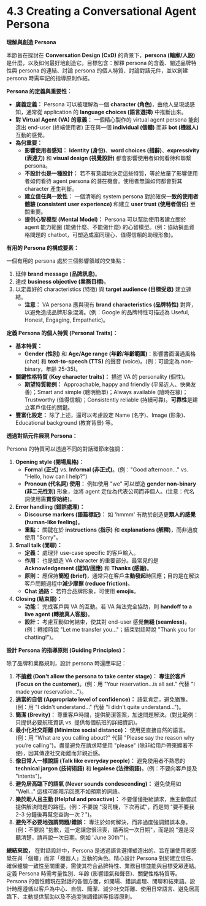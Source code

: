 # 4.3 Creating a Conversational Agent Persona

**理解與創造 Persona**

本節旨在探討在 **Conversation Design (CxD)** 的背景下，**persona (輪廓/人設)** 是什麼，以及如何最好地創造它。目標包含：解釋 persona 的含義、闡述品牌特性與 persona 的連結、討論 persona 的個人特質、討論對話元件，並以創建 persona 時需牢記的指導原則作結。

**Persona 的定義與重要性：**

- **廣義定義：** Persona 可以被理解為一個 **character (角色)**，由他人呈現或感知，通常從 application 的 **language choices (語言選擇)** 中推斷出來。
- **對 Virtual Agent (VA) 的意義：** 一個精心製作的 virtual agent persona 能創造出 end-user (終端使用者) 正在與一個 **individual (個體)** 而非 **bot (機器人)** 互動的感覺。
- **為何重要：**
    - **影響使用者感知：** **Identity (身份)**、**word choices (措辭)**、**expressivity (表達力)** 和 **visual design (視覺設計)** 都會影響使用者如何看待和聯繫 persona。
    - **不設計也是一種設計：** 若不有意識地決定這些特質，等於放棄了影響使用者如何看待 agent persona 的潛在機會。使用者無論如何都會對其 character 產生判斷。
    - **建立信任與一致性：** 一個清晰的 system persona 對於確保**一致的使用者體驗 (consistent user experience)** 和建立 **user trust (使用者信任)** 至關重要。
    - **提供心智模型 (Mental Model)：** Persona 可以幫助使用者建立關於 agent 能力範圍 (能做什麼、不能做什麼) 的心智模型。(例：協助捐血資格問題的 chatbot，可塑造成富同理心、值得信賴的助理形象)。

**有用的 Persona 的構成要素：**

一個有用的 persona 處於三個影響領域的交集點：

1. 延伸 **brand message (品牌訊息)**。
2. 達成 **business objective (業務目標)**。
3. 以定義好的 characteristics (特徵) 與 **target audience (目標受眾)** 建立連結。
    - **注意：** VA persona 應與現有 **brand characteristics (品牌特性)** 對齊，以避免造成品牌形象混淆。(例：Google 的品牌特性可描述為 Useful, Honest, Engaging, Empathetic)。

**定義 Persona 的個人特質 (Personal Traits)：**

- **基本特質：**
    - **Gender (性別)** 和 **Age/Age range (年齡/年齡範圍)**：影響書面溝通風格 (chat) 和 **text-to-speech (TTS)** 的聲音 (voice)。(例：可設定為 non-binary，年齡 25-35)。
- **關鍵性格特質 (Key character traits)：** 描述 VA 的 personality (個性)。
    - **期望特質範例：** Approachable, happy and friendly (平易近人、快樂友善)；Smart and simple (聰明簡單)；Always available (隨時在線)；Trustworthy (值得信賴)；Consistently reliable (持續可靠)。**可靠性**是建立客戶信任的關鍵。
- **豐富化設定：** 除了上述，還可以考慮設定 Name (名字)、Image (形象)、Educational background (教育背景) 等。

**透過對話元件展現 Persona：**

Persona 的特質可以透過不同的對話環節來強調：

1. **Opening style (開場風格)：**
    - **Formal (正式)** vs. **Informal (非正式)**。(例："Good afternoon..." vs. "Hello, how can I help?")
    - **Pronoun (代名詞) 使用：** 例如使用 "we" 可以塑造 **gender non-binary (非二元性別)** 形象，並將 agent 定位為代表公司而非個人。(注意：代名詞使用需**貫穿始終**)。
2. **Error handling (錯誤處理)：**
    - **Discourse markers (語篇標記)：** 如 'hmmm' 有助於創造更**類人的感覺 (human-like feeling)**。
    - **重點：** 關鍵在於 **instructions (指示)** 和 **explanations (解釋)**，而非過度使用 "Sorry"。
3. **Small talk (閒聊)：**
    - **定義：** 處理非 use-case specific 的客戶輸入。
    - **作用：** 也是塑造 VA character 的重要部分。最常見的是 **Acknowledgement (認知/回應)** 和 **Thanks (感謝)**。
    - **原則：** 應保持**簡短 (brief)**，通常只在客戶**主動發起**時回應；目的是在解決客戶問題過程中**減少摩擦 (reduce friction)**。
    - **Chat 通路：** 若符合品牌形象，可使用 **emojis**。
4. **Closing (結束語)：**
    - **功能：** 完成客戶與 VA 的互動。若 VA 無法完全協助，則 **handoff to a live agent (轉接真人客服)**。
    - **設計：** 考慮互動如何結束，使其對 end-user 感覺**無縫 (seamless)**。(例：轉接時說 "Let me transfer you..."；結束對話時說 "Thank you for chatting!")。

**設計 Persona 的指導原則 (Guiding Principles)：**

除了品牌和業務規則，設計 persona 時還應牢記：

1. **不搶戲 (Don't allow the persona to take center stage)：** **專注於客戶 (Focus on the customer)**。(例：用 "Your reservation...is all set." 代替 "I made your reservation...")。
2. **適當的自信 (Appropriate level of confidence)：** 語氣肯定，避免猶豫。(例：用 "I didn't understand..." 代替 "I didn't quite understand...")。
3. **簡潔 (Brevity)：** 尊重客戶時間，提供簡潔答案，加速問題解決。(對比範例：只提供必要航班資訊 vs. 提供每個航班的詳細資訊)。
4. **最小化社交距離 (Minimize social distance)：** 使用更直接自然的語言。(例：用 "What are you calling about?" 代替 "Please say the reason why you’re calling")。盡量避免在請求時使用 "please" (除非給用戶帶來顯著不便)，因其傳達社交距離而非親近感。
5. **像日常人一樣說話 (Talk like everyday people)：** 避免使用者不熟悉的 **technical jargon (技術術語)** 和 **legalese (法律術語)**。(例：不要向客戶提及 "intents")。
6. **避免居高臨下的語氣 (Never sounds condescending)：** 避免使用如 "Well..." 這樣可能暗示回應不如預期的詞語。
7. **樂於助人且主動 (Helpful and proactive)：** 不要僅僅拒絕請求，應主動嘗試提供解決問題的路徑。(例：不要說 "沒司機，下次再試"，而是問 "要不要我 2-3 分鐘後再幫您查詢一次？")。
8. **避免不必要地強調問題/錯誤：** 專注於如何解決，而非過度強調錯誤本身。(例：不要說 "抱歉，這一定讓您很沮喪，請再說一次日期"，而是說 "還是沒聽清楚，請再說一次日期，例如 'June 30th'")。

**總結來說，** 在對話設計中，Persona 是透過語言選擇塑造出的、旨在讓使用者感覺在與「個體」而非「機器人」互動的角色。精心設計 Persona 對於建立信任、確保體驗一致性至關重要，需使其符合品牌特性、業務目標並能與目標受眾連結。定義 Persona 時需考量性別、年齡 (影響語氣和聲音)、關鍵性格特質等。Persona 的個性體現在對話的各個方面，如開場、錯誤處理、閒聊和結束語。設計時應遵循以客戶為中心、自信、簡潔、減少社交距離、使用日常語言、避免居高臨下、主動提供幫助以及不過度強調錯誤等指導原則。